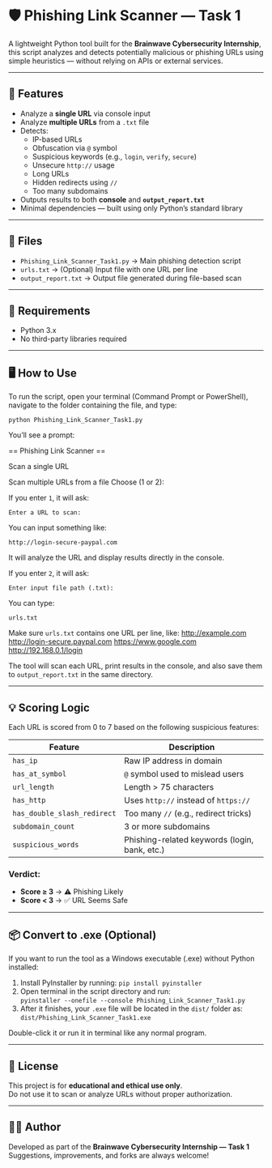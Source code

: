 # 🛡️ Phishing Link Scanner — Task 1

A lightweight Python tool built for the **Brainwave Cybersecurity Internship**, this script analyzes and detects potentially malicious or phishing URLs using simple heuristics — without relying on APIs or external services.

---

## 🚀 Features

- Analyze a **single URL** via console input  
- Analyze **multiple URLs** from a `.txt` file  
- Detects:
  - IP-based URLs
  - Obfuscation via `@` symbol
  - Suspicious keywords (e.g., `login`, `verify`, `secure`)
  - Unsecure `http://` usage
  - Long URLs
  - Hidden redirects using `//`
  - Too many subdomains  
- Outputs results to both **console** and **`output_report.txt`**  
- Minimal dependencies — built using only Python’s standard library  

---

## 📁 Files

- `Phishing_Link_Scanner_Task1.py` → Main phishing detection script  
- `urls.txt` → (Optional) Input file with one URL per line  
- `output_report.txt` → Output file generated during file-based scan  

---

## 🧰 Requirements

- Python 3.x  
- No third-party libraries required  

---

## 🖥️ How to Use

To run the script, open your terminal (Command Prompt or PowerShell), navigate to the folder containing the file, and type:

`python Phishing_Link_Scanner_Task1.py`

You’ll see a prompt:

== Phishing Link Scanner ==

Scan a single URL

Scan multiple URLs from a file
Choose (1 or 2):


If you enter `1`, it will ask:

`Enter a URL to scan:`

You can input something like:

`http://login-secure-paypal.com`

It will analyze the URL and display results directly in the console.

If you enter `2`, it will ask:

`Enter input file path (.txt):`

You can type:

`urls.txt`

Make sure `urls.txt` contains one URL per line, like:
http://example.com
http://login-secure.paypal.com
https://www.google.com
http://192.168.0.1/login



The tool will scan each URL, print results in the console, and also save them to `output_report.txt` in the same directory.

---

## 💡 Scoring Logic

Each URL is scored from 0 to 7 based on the following suspicious features:

| Feature                     | Description                                      |
|-----------------------------|--------------------------------------------------|
| `has_ip`                   | Raw IP address in domain                         |
| `has_at_symbol`            | `@` symbol used to mislead users                 |
| `url_length`               | Length > 75 characters                           |
| `has_http`                 | Uses `http://` instead of `https://`             |
| `has_double_slash_redirect`| Too many `//` (e.g., redirect tricks)            |
| `subdomain_count`          | 3 or more subdomains                             |
| `suspicious_words`         | Phishing-related keywords (login, bank, etc.)    |

### Verdict:
- **Score ≥ 3** → ⚠️ Phishing Likely  
- **Score < 3** → ✅ URL Seems Safe

---

## 📦 Convert to .exe (Optional)

If you want to run the tool as a Windows executable (.exe) without Python installed:

1. Install PyInstaller by running: `pip install pyinstaller`  
2. Open terminal in the script directory and run:  
   `pyinstaller --onefile --console Phishing_Link_Scanner_Task1.py`  
3. After it finishes, your `.exe` file will be located in the `dist/` folder as:  
   `dist/Phishing_Link_Scanner_Task1.exe`

Double-click it or run it in terminal like any normal program.

---

## 📜 License

This project is for **educational and ethical use only**.  
Do not use it to scan or analyze URLs without proper authorization.

---

## 🙋‍♂️ Author

Developed as part of the **Brainwave Cybersecurity Internship — Task 1**  
Suggestions, improvements, and forks are always welcome!
